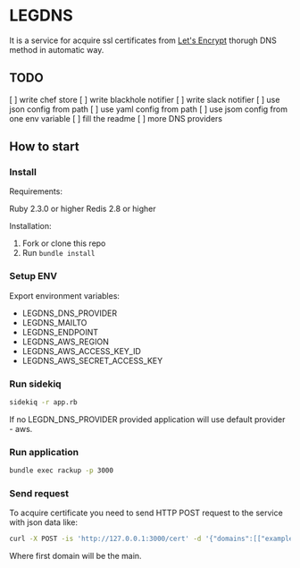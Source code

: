 # LEGDNS

It is a service for acquire ssl certificates from [Let's Encrypt](https://letsencrypt.org/) thorugh DNS method in automatic way.

## TODO

[ ] write chef store
[ ] write blackhole notifier
[ ] write slack notifier
[ ] use json config from path
[ ] use yaml config from path
[ ] use jsom config from one env variable
[ ] fill the readme
[ ] more DNS providers

## How to start

### Install

Requirements:

Ruby 2.3.0 or higher
Redis 2.8 or higher

Installation:

1. Fork or clone this repo
2. Run `bundle install`

### Setup ENV

Export environment variables:

* LEGDNS_DNS_PROVIDER
* LEGDNS_MAILTO
* LEGDNS_ENDPOINT
* LEGDNS_AWS_REGION
* LEGDNS_AWS_ACCESS_KEY_ID
* LEGDNS_AWS_SECRET_ACCESS_KEY

### Run sidekiq

```bash
sidekiq -r app.rb
```

If no LEGDN_DNS_PROVIDER provided application will use default provider - aws.

### Run application

```bash
bundle exec rackup -p 3000
```

### Send request

To acquire certificate you need to send HTTP POST request to the service with json data like:

```bash
curl -X POST -is 'http://127.0.0.1:3000/cert' -d '{"domains":[["example.com", "a.example.com", "b.example.com"], ["example.net"]]}'
```

Where first domain will be the main.

